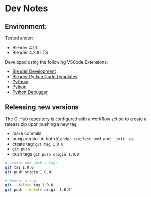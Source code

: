 # Dev Notes

## Environment:

Tested under:

* Blender 4.1.1
* Blender 4.2.0 LTS

Developed using the following VSCode Extensions:

* [Blender Development](https://marketplace.visualstudio.com/items?itemName=JacquesLucke.blender-development)
* [Blender Python Code Templates](https://marketplace.visualstudio.com/items?itemName=blenderfreetimeprojects.blender-python-code-templates)
* [Pylance](https://marketplace.visualstudio.com/items?itemName=ms-python.vscode-pylance)
* [Python](https://marketplace.visualstudio.com/items?itemName=ms-python.python)
* [Python Debugger](https://marketplace.visualstudio.com/items?itemName=ms-python.debugpy)


## Releasing new versions

The GitHub repository is configured with a workflow action to create a release zip upon pushing a new tag.

* make commits
* bump version in both `blender_manifest.toml` and `__init_.py`
* create tag: `git tag 1.0.0`
* `git push`
* push tags `git push origin 1.0.0`



```sh
# Create and push a tag:
git tag 1.0.0
git push origin 1.0.0`
```

```sh
# Remove a tag:
git --delete tag 1.0.0
git push --delete origin 1.0.0`
```
